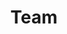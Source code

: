---
layout: "layouts/team.njk"
title: "Team"
description: Beskrivelse af hvad siden handler om.
eleventyNavigation:
  title: Team
  key: team
  order: 5
---